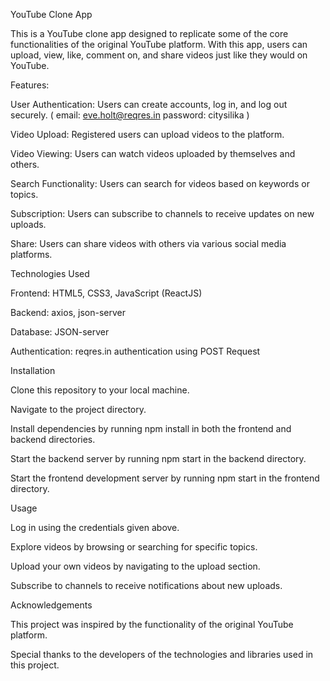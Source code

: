 YouTube Clone App

This is a YouTube clone app designed to replicate some of the core functionalities of the original YouTube platform. With this app, users can upload, view, like, comment on, and share videos just like they would on YouTube.

Features:

User Authentication: Users can create accounts, log in, and log out securely. ( email: eve.holt@reqres.in      password: citysilika )

Video Upload: Registered users can upload videos to the platform.

Video Viewing: Users can watch videos uploaded by themselves and others.

Search Functionality: Users can search for videos based on keywords or topics.

Subscription: Users can subscribe to channels to receive updates on new uploads.

Share: Users can share videos with others via various social media platforms.

Technologies Used

Frontend: HTML5, CSS3, JavaScript (ReactJS)

Backend: axios, json-server

Database: JSON-server

Authentication: reqres.in authentication using POST Request


Installation

Clone this repository to your local machine.

Navigate to the project directory.

Install dependencies by running npm install in both the frontend and backend directories.

Start the backend server by running npm start in the backend directory.

Start the frontend development server by running npm start in the frontend directory.


Usage

Log in using the credentials given above.

Explore videos by browsing or searching for specific topics.

Upload your own videos by navigating to the upload section.

Subscribe to channels to receive notifications about new uploads.


Acknowledgements

This project was inspired by the functionality of the original YouTube platform.

Special thanks to the developers of the technologies and libraries used in this project.
